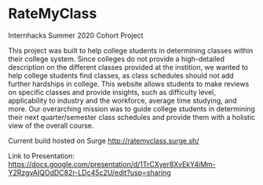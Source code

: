 # RateMyClass
Internhacks Summer 2020 Cohort Project

This project was built to help college students in determining classes within their college system. Since colleges do not provide a high-detailed description on the different classes provided at the instition, we wanted to help college students find classes, as class schedules should not add further hardships in college. This website allows students to make reviews on specific classes and provide insights, such as difficulty level, applicability to industry and the workforce, average time studying, and more. Our overarching mission was to guide college students in determining their next quarter/semester class schedules and provide them with a holistic view of the overall course.

Current build hosted on Surge
http://ratemyclass.surge.sh/

Link to Presentation:
https://docs.google.com/presentation/d/1TrCXyer8XvEkY4iMm-Y2RzgvAIQOdDC82r-LDc45c2U/edit?usp=sharing
